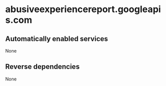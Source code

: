 # abusiveexperiencereport.googleapis.com

## Automatically enabled services

None

## Reverse dependencies

None
